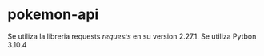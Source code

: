 # pokemon-api

Se utiliza la libreria requests <em>requests</em> en su version 2.27.1.
Se utiliza Pytbon 3.10.4